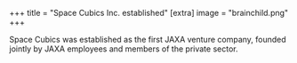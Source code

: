 +++
title = "Space Cubics Inc. established"
[extra]
image = "brainchild.png"
+++

Space Cubics was established as the first JAXA venture company, founded jointly by JAXA employees and members of the private sector.
